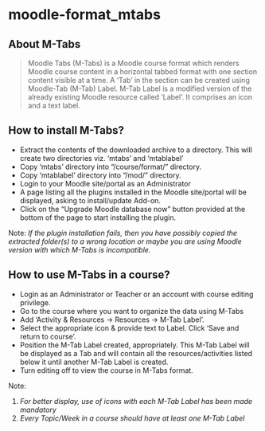 moodle-format_mtabs
==========================
## About M-Tabs ##
> Moodle Tabs (M-Tabs) is a Moodle course format which renders Moodle course content in a horizontal tabbed format with one section content visible at a time. A ‘Tab’ in the section can be created using Moodle-Tab (M-Tab) Label. M-Tab Label is a modified version of the already existing Moodle resource called ‘Label’. It comprises an icon and a text label.

## How to install M-Tabs? ##
- Extract the contents of the downloaded archive to a directory. This will create two directories viz. ‘mtabs’ and ‘mtablabel’
- Copy ‘mtabs’ directory into “<moodle directory>/course/format/” directory.
- Copy ‘mtablabel’ directory into “<moodle directory>/mod/” directory.
- Login to your Moodle site/portal as an Administrator
- A page listing all the plugins installed in the Moodle site/portal will be displayed, asking to install/update Add-on.
- Click on the “Upgrade Moodle database now” button provided at the bottom of the page to start installing the plugin.

Note: *If the plugin installation fails, then you have possibly copied the extracted folder(s) to a wrong location or maybe you are using Moodle version with which M-Tabs is incompatible.*

## How to use M-Tabs in a course? ##
- Login as an Administrator or Teacher or an account with course editing privilege.
- Go to the course where you want to organize the data using M-Tabs
- Add ‘Activity & Resources -> Resources -> M-Tab Label’.
- Select the appropriate icon & provide text to Label. Click ‘Save and return to course’.
- Position the M-Tab Label created, appropriately. This M-Tab Label will be displayed as a Tab and will contain all the resources/activities listed below it until another M-Tab Label is created.
- Turn editing off to view the course in M-Tabs format.

Note:
1. *For better display, use of icons with each M-Tab Label has been made mandatory*
2. *Every Topic/Week in a course should have at least one M-Tab Label*

